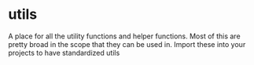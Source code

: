 # utils
A place for all the utility functions and helper functions. Most of this are pretty broad in the scope that they can be used in. Import these into your projects to have standardized utils
